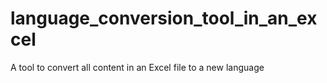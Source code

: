 # language_conversion_tool_in_an_excel
A tool to convert all content in an Excel file to a new language
